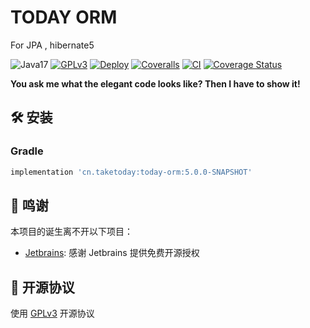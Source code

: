 # TODAY ORM

For JPA , hibernate5


![Java17](https://img.shields.io/badge/JDK-17+-success.svg)
[![GPLv3](https://img.shields.io/badge/License-GPLv3-blue.svg)](./LICENSE)
[![Deploy](https://github.com/TAKETODAY/today-orm/actions/workflows/deploy-snapshots.yml/badge.svg)](https://github.com/TAKETODAY/today-orm/actions/workflows/deploy-snapshots.yml)
[![Coveralls](https://github.com/TAKETODAY/today-orm/actions/workflows/coveralls.yaml/badge.svg)](https://github.com/TAKETODAY/today-orm/actions/workflows/coveralls.yaml)
[![CI](https://github.com/TAKETODAY/today-orm/actions/workflows/multi-env.yaml/badge.svg)](https://github.com/TAKETODAY/today-orm/actions/workflows/multi-env.yaml)
[![Coverage Status](https://coveralls.io/repos/github/TAKETODAY/today-orm/badge.svg?branch=main)](https://coveralls.io/github/TAKETODAY/today-orm?branch=main)

**You ask me what the elegant code looks like? Then I have to show it!**

## 🛠️ 安装

### Gradle

```groovy
implementation 'cn.taketoday:today-orm:5.0.0-SNAPSHOT'
```


## 🙏 鸣谢

本项目的诞生离不开以下项目：

* [Jetbrains](https://www.jetbrains.com/?from=https://github.com/TAKETODAY/today-infrastructure): 感谢 Jetbrains 提供免费开源授权

## 📄 开源协议

使用 [GPLv3](https://github.com/TAKETODAY/today-orm/blob/master/LICENSE) 开源协议

